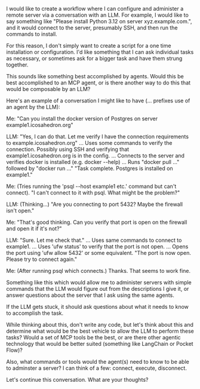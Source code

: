 I would like to create a workflow where I can configure and administer a remote server via a conversation with
an LLM. For example, I would like to say something like "Please install Python 3.12 on server xyz.example.com.",
and it would connect to the server, presumably SSH, and then run the commands to install.

For this reason, I don't simply want to create a script for a one time installation or configuration. I'd like something that I 
can ask individual tasks as necessary, or sometimes ask for a bigger task and have them strung together.

This sounds like something best accomplished by agents. Would this be best accomplished to an MCP agent, or is there another way 
to do this that would be composable by an LLM?

Here's an example of a conversation I might like to have (... prefixes use of an agent by the LLM):

Me: "Can you install the docker version of Postgres on server example1.icosahedron.org"

LLM: "Yes, I can do that. Let me verify I have the connection requirements to example.icosahedron.org"
... Uses some commands to verify the connection. Possibly using SSH and verifying that example1.icosahedron.org is in the config.
... Connects to the server and verifies docker is installed (e.g. docker --help)
... Runs "docker pull ..." followed by "docker run ..."
"Task complete. Postgres is installed on example1."

Me: (Tries running the 'psql --host example1 etc.' command but can't connect).
"I can't connect to it with psql. What might be the problem?"

LLM: (Thinking...) "Are you connecting to port 5432? Maybe the firewall isn't open."

Me: "That's good thinking. Can you verify that port is open on the firewall and open it if it's not?"

LLM: "Sure. Let me check that."
... Uses same commands to connect to example1.
... Uses 'ufw status' to verify that the port is not open.
... Opens the port using 'ufw allow 5432' or some equivalent.
"The port is now open. Please try to connect again."

Me: (After running psql which connects.) Thanks. That seems to work fine.

Something like this which would allow me to administer servers with simple commands that the LLM would figure out from the
descriptions I give it, or answer questions about the server that I ask using the same agents.

If the LLM gets stuck, it should ask questions about what it needs to know to accomplish the task.

While thinking about this, don't write any code, but let's think about this and determine what would be the best
vehicle to allow the LLM to perform these tasks? Would a set of MCP tools be the best, or are there other agentic
technology that would be better suited (something like LangChain or Pocket Flow)?

Also, what commands or tools would the agent(s) need to know to be able to adminster a server? I can
think of a few: connect, execute, disconnect.

Let's continue this conversation. What are your thoughts?

